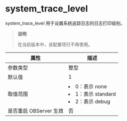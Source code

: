 system_trace_level 
=======================================

system_trace_level 用于设置系统追踪日志的日志打印级别。

> **说明**
> 
> 在当前版本中，该配置项已不再使用。


|      **属性**      |                                                                               **描述**                                                                                |
|------------------|---------------------------------------------------------------------------------------------------------------------------------------------------------------------|
| 参数类型             | 整型                                                                                                                                                                  |
| 默认值              | 1                                                                                                                                                                   |
| 取值范围             | <li> 0：表示 none   <li> 1：表示 standard   <li> 2：表示 debug    |
| 是否重启 OBServer 生效 | 否                                                                                                                                                                   |



